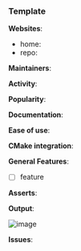 ### Template

**Websites**:

- home: <url>
- repo: <url>

**Maintainers**:

**Activity**:

**Popularity**:

**Documentation**:

**Ease of use**:

**CMake integration**:

**General Features**:

- [ ] feature

**Asserts**:

**Output**:

![image]()

**Issues**:
